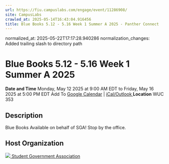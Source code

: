 ```yaml
---
url: https://fiu.campuslabs.com/engage/event/11286908/
site: CampusLabs
crawled_at: 2025-05-14T16:43:04.916456
title: Blue Books 5.12 - 5.16 Week 1 Summer A 2025 - Panther Connect
---
```

normalized_at: 2025-05-22T17:17:28.940286
normalization_changes: Added trailing slash to directory path

# Blue Books 5.12 - 5.16 Week 1 Summer A 2025
**Date and Time**
Monday, May 12 2025 at 9:00 AM EDT  to 
Friday, May 16 2025 at 5:00 PM EDT
Add To [Google Calendar](https://fiu.campuslabs.com/engage/event/11286908/googlepublish) | [iCal/Outlook ](https://fiu.campuslabs.com/engage/event/11286908.ics)
**Location**
WUC 353
## Description
Blue Books Available on behalf of SGA! Stop by the office.
## Host Organization
[![](https://se-images.campuslabs.com/clink/images/0924b4ce-2d7a-46e0-a0b2-6f9ca8a2f3fee086a8dd-0689-4fce-b50f-48bd4d02e353.png?preset=small-sq) Student Government Association ](https://fiu.campuslabs.com/engage/organization/student-government-association)
